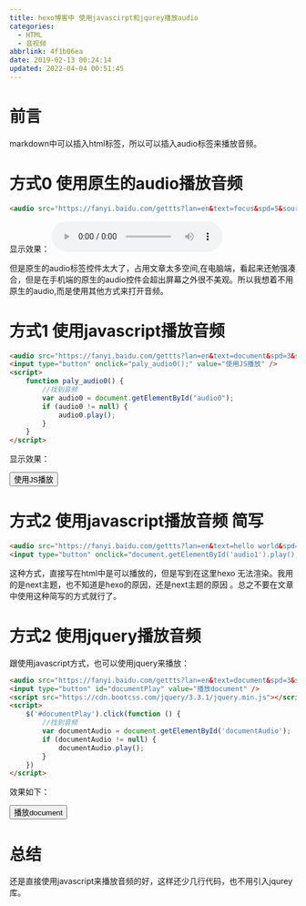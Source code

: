 ```yaml
---
title: hexo博客中 使用javascirpt和jqurey播放audio
categories: 
  - HTML
  - 音视频
abbrlink: 4f1b06ea
date: 2019-02-13 00:24:14
updated: 2022-04-04 00:51:45
---
```

# 前言
markdown中可以插入html标签，所以可以插入audio标签来播放音频。
# 方式0 使用原生的audio播放音频
```html
<audio src="https://fanyi.baidu.com/gettts?lan=en&text=focus&spd=5&source=web" controls="controls"></audio>
```
显示效果：
<audio src="https://fanyi.baidu.com/gettts?lan=en&text=focus&spd=5&source=web" controls="controls"></audio>

但是原生的audio标签控件太大了，占用文章太多空间,在电脑端，看起来还勉强凑合，但是在手机端的原生的audio控件会超出屏幕之外很不美观。所以我想着不用原生的audio,而是使用其他方式来打开音频。
# 方式1 使用javascript播放音频
```html
<audio src="https://fanyi.baidu.com/gettts?lan=en&text=document&spd=3&source=web" id="audio0"></audio>
<input type="button" onclick="paly_audio0();" value="使用JS播放" />
<script>
    function paly_audio0() {
        //找到音频
        var audio0 = document.getElementById("audio0");
        if (audio0 != null) {
            audio0.play();
        }
    }
</script>
```
显示效果：

<audio src="https://fanyi.baidu.com/gettts?lan=en&text=document&spd=3&source=web" id="audio0"></audio>
<input type="button" onclick="paly_audio0();" value="使用JS播放" />
<script>
    function paly_audio0() {
        //找到音频
        var audio0 = document.getElementById("audio0");
        if (audio0 != null) {
            audio0.play();
        }
    }
</script>

# 方式2 使用javascript播放音频 简写
```html
<audio src="https://fanyi.baidu.com/gettts?lan=en&text=hello world&spd=3&source=web"  id="audio1"></audio>
<input type="button" onclick="document.getElementById('audio1').play();" value="播放"/>
```
这种方式，直接写在html中是可以播放的，但是写到在这里hexo 无法渲染。我用的是next主题，也不知道是hexo的原因，还是next主题的原因 。总之不要在文章中使用这种简写的方式就行了。

# 方式2 使用jquery播放音频
跟使用javascript方式，也可以使用jquery来播放：
```html
<audio src="https://fanyi.baidu.com/gettts?lan=en&text=document&spd=3&source=web" id="documentAudio"></audio>
<input type="button" id="documentPlay" value="播放document" />
<script src="https://cdn.bootcss.com/jquery/3.3.1/jquery.min.js"></script>
<script>
    $('#documentPlay').click(function () {
        //找到音频
        var documentAudio = document.getElementById('documentAudio');
        if (documentAudio != null) {
            documentAudio.play();
        }
    })
</script>
```
效果如下：

<audio src="https://fanyi.baidu.com/gettts?lan=en&text=document&spd=3&source=web" id="documentAudio"></audio>
<input type="button" id="documentPlay" value="播放document" />
<script src="https://cdn.bootcss.com/jquery/3.3.1/jquery.min.js"></script>
<script>
    $('#documentPlay').click(function () {
        //找到音频
        var documentAudio = document.getElementById('documentAudio');
        if (documentAudio != null) {
            documentAudio.play();
        }
    })
</script>

# 总结
还是直接使用javascript来播放音频的好，这样还少几行代码，也不用引入jqurey库。
